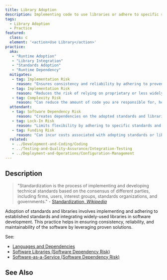 ```yaml
---
title: Library Adoption
description: Implementing code to use libraries or adhere to specific standards.
tags: 
  - Library Adoption
  - Practice
featured: 
  class: c
  element: '<action>Use Library</action>'
practice:
  aka: 
   - "Runtime Adoption"
   - "Library Integration"
   - "Standards Adoption"
   - "Runtime Dependency"
  mitigates:
   - tag: Implementation Risk
     reason: "Ensures consistency and reliability by adhering to proven standards and libraries."
   - tag: Implementation Risk
     reason: "Reduces the risk of relying on proprietary or less widely adopted solutions."
   - tag: Complexity Risk
     reason: "Can reduce the amount of code you are responsible for, hence the amount of 'owned' complexity."
  attendant:
   - tag: Software Dependency Risk
     reason: "Creates dependencies on the adopted standards and libraries."
   - tag: Lock-In Risk
     reason: "Limits flexibility by adhering to specific standards and libraries which may be hard to change later."
   - tag: Funding Risk
     reason: "Can incur costs associated with adopting standards or libraries."
  related:
   - ../Development-and-Coding/Coding
   - ../Testing-and-Quality-Assurance/Integration-Testing
   - ../Deployment-and-Operations/Configuration-Management
---
```


<PracticeIntro details={frontMatter} /> 

## Description

> "Standardization is the process of implementing and developing technical standards based on the consensus of different parties, including firms, users, interest groups, standards organizations, and governments." - [Standardization, _Wikipedia_](https://en.wikipedia.org/wiki/Standardization)

Adoption of standards and libraries involves implementing and adhering to established standards and integrating widely-used libraries in software development. This practice helps in ensuring consistency, reliability, and maintainability of the software by leveraging proven solutions.

See:

 - [Languages and Dependencies](/risks/Complexity-Risk#languages-and-dependencies)
 - [Software Libraries (Software Dependency Risk)](/risks/Software-Dependency-Risk#2-software-libraries)
 - [Software-as-a-Service (Software Dependency Risk)](/risks/Software-Dependency-Risk#3--software-as-a-service)


## See Also

<TagList tag="Library Adoption" />
